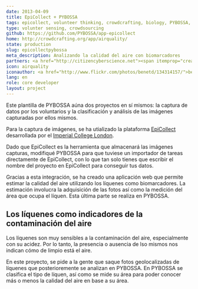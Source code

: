 ```yaml
---
date: 2013-04-09
title: EpiCollect + PYBOSSA
tags: epicollect, volunteer thinking, crowdcrafting, biology, PYBOSSA, air quality, science
type: volunter sensing, crowdsourcing
github: https://github.com/PYBOSSA/app-epicollect
home: http://crowdcrafting.org/app/airquality/
state: production
slug: epicollectpybossa
meta_description: Analizando la calidad del aire con biomarcadores
partners: <a href="http://citizencyberscience.net"><span itemprop="creator">Citizen Cyberscience Centre</span></a>, <a href="http://www.imperial.ac.uk/"><span itemprop="creator">Imperial College London</span></a>
icon: airquality
iconauthor: <a href="http://www.flickr.com/photos/benetd/134314157/">benet2006</a>
lang: en
role: core developer
layout: project
---
```


Este plantilla de PYBOSSA aúna dos proyectos en sí mismos: la captura de datos
por los voluntarios y la clasificación y análisis de las imágenes capturadas por
ellos mismos.

Para la captura de imágenes, se ha utializado la plataforma [EpiCollect](http://plus.epicollect.net) desarrollada por el [Imperial College London](http://www.imperial.ac.uk/). 

Dado que EpiCollect es la herramienta que almacenará las imágenes capturas,
modifiqué PYBOSSA para que tuviese un importador de tareas directamente de
EpiCollect, con lo que tan solo tienes que escribir el nombre del proyecto en
EpiCollect para conseguir tus datos.

Gracias a esta integración, se ha creado una aplicación web que permite estimar
la calidad del aire utilizando los líquenes como biomarcadores. La estimación
involucra la adquisición de las fotos así como la medición del área que ocupa el
líquen. Esta última parte se realiza en PYBOSSA.

## Los líquenes como indicadores de la contaminación del aire

Los líquenes son muy sensibles a la contaminación del aire, especialmente con su
acidez. Por lo tanto, la presencia o ausencia de lso mismos nos indican cómo de
limpio está el aire. 

En este proyecto, se pide a la gente que saque fotos geolocalizadas de líquenes
que posterioremente se analizan en PYBOSSA. En PYBOSSA se clasifica el tipo de
líquen, así como se mide su área para poder conocer más o menos la calidad del
aire en base a su área.
